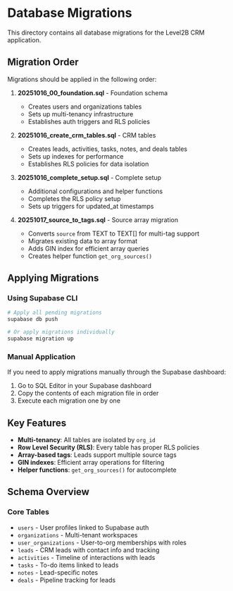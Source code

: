 # Database Migrations

This directory contains all database migrations for the Level2B CRM application.

## Migration Order

Migrations should be applied in the following order:

1. **20251016_00_foundation.sql** - Foundation schema
   - Creates users and organizations tables
   - Sets up multi-tenancy infrastructure
   - Establishes auth triggers and RLS policies

2. **20251016_create_crm_tables.sql** - CRM tables
   - Creates leads, activities, tasks, notes, and deals tables
   - Sets up indexes for performance
   - Establishes RLS policies for data isolation

3. **20251016_complete_setup.sql** - Complete setup
   - Additional configurations and helper functions
   - Completes the RLS policy setup
   - Sets up triggers for updated_at timestamps

4. **20251017_source_to_tags.sql** - Source array migration
   - Converts `source` from TEXT to TEXT[] for multi-tag support
   - Migrates existing data to array format
   - Adds GIN index for efficient array queries
   - Creates helper function `get_org_sources()`

## Applying Migrations

### Using Supabase CLI

```bash
# Apply all pending migrations
supabase db push

# Or apply migrations individually
supabase migration up
```

### Manual Application

If you need to apply migrations manually through the Supabase dashboard:

1. Go to SQL Editor in your Supabase dashboard
2. Copy the contents of each migration file in order
3. Execute each migration one by one

## Key Features

- **Multi-tenancy**: All tables are isolated by `org_id`
- **Row Level Security (RLS)**: Every table has proper RLS policies
- **Array-based tags**: Leads support multiple source tags
- **GIN indexes**: Efficient array operations for filtering
- **Helper functions**: `get_org_sources()` for autocomplete

## Schema Overview

### Core Tables
- `users` - User profiles linked to Supabase auth
- `organizations` - Multi-tenant workspaces
- `user_organizations` - User-to-org memberships with roles
- `leads` - CRM leads with contact info and tracking
- `activities` - Timeline of interactions with leads
- `tasks` - To-do items linked to leads
- `notes` - Lead-specific notes
- `deals` - Pipeline tracking for leads
